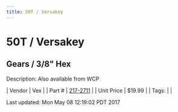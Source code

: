 ```yaml
---
title: 50T / Versakey
---
```


# 50T / Versakey
## Gears / 3/8" Hex
Description: 	Also available from WCP 

| Vendor | Vex | 
| Part # | [217-2711](http://www.vexrobotics.com/vexpro/motion/vexpro-gears/3-8-hex-bore.html) | 
| Unit Price | $19.99 | 
| Tags: |  | 

Last updated: Mon May 08 12:19:02 PDT 2017